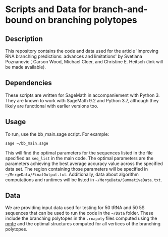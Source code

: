 # Scripts and Data for branch-and-bound on branching polytopes

## Description

This repository contains the code and data used for the article 'Improving RNA branching predictions: advances and limitations' by Svetlana Poznanovic ́, Carson Wood, Michael Cloer, and Christine E. Heitsch (link will be made available). 


## Dependencies

These scripts are written for SageMath in accompaniement with Python 3. They are known to 
work with SageMath 9.2 and Python 3.7, although they likely are functional with earlier versions too. 

## Usage

To run, use the bb_main.sage script. For example:

```sage ~/bb_main.sage```

This will find the optimal parameters for the sequences listed in the file specified as `seq_list` in the main code.
The optimal parameters are the parameters achieving the best average accuracy value across the specified data set.
The region containing those parameters will be specified in `~/MergeData/FinalOutput.txt`.
Additionally, data about algorithm computations and runtimes will be listed in `~/MergeData/SummativeData.txt`.

## Data 

We are providing input data used for testing for 50 tRNA and 50 5S sequences that can be used to run the code in the `~/Data` folder. These include the branching polytopes in the `.rnapoly` files computed using the [pmfe](https://github.com/gtDMMB/pmfe) and the optimal structures computed for all vertices of the branching polytopes.

